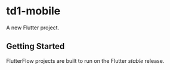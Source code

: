# td1-mobile

A new Flutter project.

## Getting Started

FlutterFlow projects are built to run on the Flutter _stable_ release.
